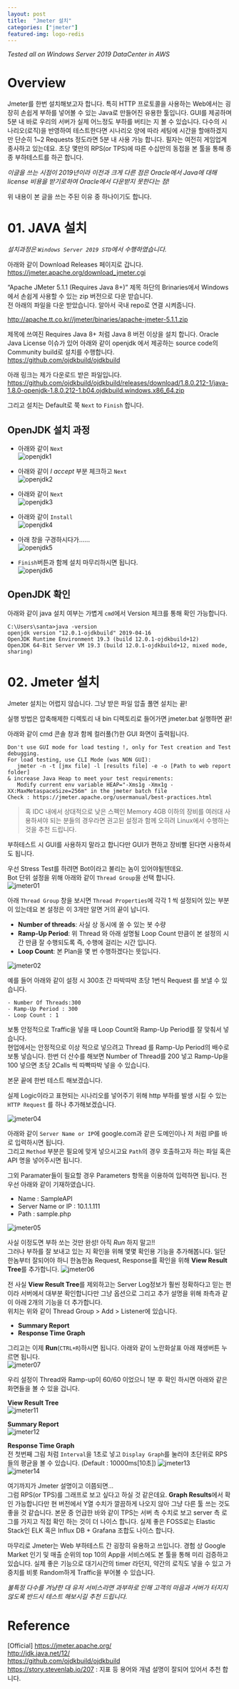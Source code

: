 ```yaml
---
layout: post
title:  "Jmeter 설치"
categories: ["jmeter"]
featured-img: logo-redis
---
```


*Tested all on Windows Server 2019 DataCenter in AWS*

# Overview

Jmeter를 한번 설치해보고자 합니다. 특히 HTTP 프로토콜을 사용하는 Web에서는 굉장히 손쉽게 부하를 넣어볼 수 있는 Java로 만들어진 유용한 툴입니다.
GUI를 제공하며 5분 내 바로 우리의 서버가 실제 어느정도 부하를 버티는 지 볼 수 있습니다.  다수의 시나리오(로직)을 반영하여 테스트한다면 시나리오 양에 따라 세팅에 시간을 할애하겠지만 단순히 1~2 Requests 정도라면 5분 내 사용 가능 합니다.  필자는 여전히 게임업계 종사하고 있는데요. 초당 몇만의 RPS(or TPS)에 따른 수십만의 동접을 본 툴을 통해 종종 부하테스트를 하곤 합니다.

 *이글을 쓰는 시점이 2019년이라 이전과 크게 다른 점은 Oracle에서 Java에 대해 license 비용을 받기로하여 Oracle에서 다운받지 못한다는 점!*

 위 내용이 본 글을 쓰는 주된 이유 중 하나이기도 합니다.


# 01. JAVA 설치

*설치과정은 `Windows Server 2019 STD`에서 수행하였습니다.*

아래와 같이 Download Releases 페이지로 갑니다.  
https://jmeter.apache.org/download_jmeter.cgi


“Apache JMeter 5.1.1 (Requires Java 8+)” 제목 하단의 Brinaries에서 Windows에서 손쉽게 사용할 수 있는 zip 버전으로 다운 받습니다.  
전 아래의 파일을 다운 받았습니다.  알아서 국내 repo로 연결 시켜줍니다.

http://apache.tt.co.kr//jmeter/binaries/apache-jmeter-5.1.1.zip

제목에 쓰여진 Requires Java 8+ 처럼 Java 8 버전 이상을 설치 합니다.
Oracle Java License 이슈가 있어 아래와 같이 openjdk 에서 제공하는 source code의 Community build로 설치를 수행합니다.  
https://github.com/ojdkbuild/ojdkbuild

아래 링크는 제가 다운로드 받은 파일입니다.  
https://github.com/ojdkbuild/ojdkbuild/releases/download/1.8.0.212-1/java-1.8.0-openjdk-1.8.0.212-1.b04.ojdkbuild.windows.x86_64.zip

그리고 설치는 Default로 쭉 `Next` to `Finish` 합니다.


## OpenJDK 설치 과정

- 아래와 같이 `Next`  
![openjdk1](/assets/posts/2019-05-30-jmeter-installation/01.png)

- 아래와 같이 *I accept* 부분 체크하고 `Next`  
![openjdk2](/assets/posts/2019-05-30-jmeter-installation/02.png)

- 아래와 같이 `Next`  
![openjdk3](/assets/posts/2019-05-30-jmeter-installation/03.png)

- 아래와 같이 `Install`  
![openjdk4](/assets/posts/2019-05-30-jmeter-installation/04.png)

- 아래 창을 구경하시다가......  
![openjdk5](/assets/posts/2019-05-30-jmeter-installation/05.png)

- `Finish`버튼과 함께 설치 마무리하시면 됩니다.  
![openjdk6](/assets/posts/2019-05-30-jmeter-installation/06.png)


## OpenJDK 확인

아래와 같이 java 설치 여부는 가볍게 `cmd`에서 Version 체크를 통해 확인 가능합니다. 
```
C:\Users\santa>java -version
openjdk version "12.0.1-ojdkbuild" 2019-04-16
OpenJDK Runtime Environment 19.3 (build 12.0.1-ojdkbuild+12)
OpenJDK 64-Bit Server VM 19.3 (build 12.0.1-ojdkbuild+12, mixed mode, sharing)

```


# 02. Jmeter 설치

Jmeter 설치는 어렵지 않습니다. 
그냥 받은 파일 압출 풀면 설치는 끝!

실행 방법은 압축해제한 디렉토리 내 bin 디렉토리로 들어가면 jmeter.bat 실행하면 끝!

아래와 같이 cmd 콘솔 창과 함께 컬러풀(?)한 GUI 화면이 출력됩니다. 

```
Don't use GUI mode for load testing !, only for Test creation and Test debugging.
For load testing, use CLI Mode (was NON GUI):
   jmeter -n -t [jmx file] -l [results file] -e -o [Path to web report folder]
& increase Java Heap to meet your test requirements:
   Modify current env variable HEAP="-Xms1g -Xmx1g -XX:MaxMetaspaceSize=256m" in the jmeter batch file
Check : https://jmeter.apache.org/usermanual/best-practices.html

```

> 혹 IDC 내에서 상대적으로 낮은 스펙인 Memory 4GB 이하의 장비를 여러대 사용하셔야 되는 분들의 경우라면 권고된 설정과 함께 오히려 Linux에서 수행하는 것을 추천 드립니다. 

부하테스트 시 GUI를 사용하지 말라고 합니다만 GUI가 편하고 장비빨 된다면 사용하셔도 됩니다.


우선 Stress Test를 하려면 Bot이라고 불리는 놈이 있어야될텐데요.  
Bot 단위 설정을 위해 아래와 같이 `Thread Group`을 선택 합니다.  
![jmeter01](/assets/posts/2019-05-30-jmeter-installation/j01.png)

아래 `Thread Group` 창을 보시면 `Thread Properties`에 각각 1 씩 설정되어 있는 부분이 있는데요
본 설정은 이 3개만 알면 거의 끝이 납니다. 
- **Number of threads**: 사실 상 동시에 쏠 수 있는 봇 수량
- **Ramp-Up Period**: 위 Thread 와 아래 설명될 Loop Count 만큼이 본 설정의 시간 만큼 잘 수행되도록 즉, 수행에 걸리는 시간 입니다.
- **Loop Count**: 본 Plan을 몇 번 수행하겠다는 뜻입니다.  

![jmeter02](/assets/posts/2019-05-30-jmeter-installation/j02.png)


예를 들어 아래와 같이 설정 시 300초 간 따박따박 초당 1번식 Request 를 보낼 수 있습니다. 
```
- Number Of Threads:300
- Ramp-Up Period : 300
- Loop Count : 1
```
보통 안정적으로 Traffic을 넣을 때 Loop Count와 Ramp-Up Period를 잘 맞춰서 넣습니다.  
현업에서는 안정적으로 이상 적으로 넣으려고 Thread 를 Ramp-Up Period의 배수로 보통 넣습니다. 한번 더 산수를 해보면 Number of Thread를 200 넣고 Ramp-Up을 100 넣으면 초당 2Calls 씩 따빡따박 넣을 수 있습니다.

본문 끝에 한번 테스트 해보겠습니다. 

실제 Logic이라고 표현되는 시나리오를 넣어주기 위해 http 부하를 발생 시킬 수 있는 `HTTP Request` 를 하나 추가해보겠습니다. 

![jmeter04](/assets/posts/2019-05-30-jmeter-installation/j04.png)

아래와 같이 `Server Name or IP`에 google.com과 같은 도메인이나 저 처럼 IP를 바로 입력하시면 됩니다.  
그리고 `Method` 부분은 필요에 맞게 넣으시고요 `Path`의 경우 호출하고자 하는 파일 혹은 API 명을 넣어주시면 됩니다. 

그외 Paramater들이 필요할 경우 Parameters 항목을 이용하여 입력하면 됩니다. 
전 우선 아래와 같이 기재하였습니다. 

- Name : SampleAPI
- Server Name or IP : 10.1.1.111
- Path : sample.php

![jmeter05](/assets/posts/2019-05-30-jmeter-installation/j05.png)

사실 이정도면 부하 쏘는 것만 완성! 아직 *Run* 하지 말고!!  
그러나 부하를 잘 보내고 있는 지 확인을 위해 몇몇 확인용 기능을 추가해봅니다.
일단 한놈부터 잘되어야 하니 한놈한놈 Request, Response를 확인을 위해 **View Result Tree**를 추가합니다. 
![jmeter06](/assets/posts/2019-05-30-jmeter-installation/j06.png)

전 사실  **View Result Tree**를 제외하고는 Server Log정보가 훨씬 정확하다고 믿는 편이라 서버에서 대부분 확인합니다만 그냥 옵션으로 그리고 추가 설명을 위해 좌측과 같이 아래 2개의 기능을 더 추가합니다.  
위치는 위와 같이 Thread Group > Add > Listener에 있습니다.  
- **Summary Report** 
- **Response Time Graph** 

그리고는 이제 **Run**(`CTRL+R`)하시면 됩니다. 아래와 같이 노란화살표 아래 재생버튼 누르면 됩니다.  
![jmeter07](/assets/posts/2019-05-30-jmeter-installation/j07.png)

우리 설정이 Thread와 Ramp-up이 60/60 이었으니 1분 후 확인 하시면 아래와 같은 화면들을 볼 수 있을 겁니다. 

**View Result Tree**  
![jmeter11](/assets/posts/2019-05-30-jmeter-installation/j11.png)

**Summary Report**  
![jmeter12](/assets/posts/2019-05-30-jmeter-installation/j12.png)

**Response Time Graph**  
전 첫번째 그림 처럼 `Interval`을 1초로 넣고 `Display Graph`를 눌러야 초단위로 RPS 들의 평균을 볼 수 있습니다.  (Default : 10000ms[10초])
![jmeter13](/assets/posts/2019-05-30-jmeter-installation/j13-1.png)  
![jmeter14](/assets/posts/2019-05-30-jmeter-installation/j13-2.png)


여기까지가 Jmeter 설명이고 이쯤되면...  
그럼 RPS(or TPS)를 그래프로 보고 싶다고 하실 것 같은데요. **Graph Results**에서 확인 가능합니다만 현 버전에서 Y열 수치가 깔끔하게 나오지 않아 그냥 다른 툴 쓰는 것도 좋을 것 같습니다.  본문 중 언급한 바와 같이 TPS는 서버 측 수치로 보고 server 측 로그를 가지고 직접 확인 하는 것이 더 나이스 합니다. 실제 좋은 FOSS로는 Elastic Stack인 ELK 혹은 Influx DB + Grafana 조합도 나이스 합니다.  

마무리로 Jmeter는 Web 부하테스트 간 굉장히 유용하고 쓰입니다. 
경험 상 Google Market 인기 및 매출 순위의 top 10의 App을 서비스에도 본 툴을 통해 미리 검증하고 있습니다.  실제 좋은 기능으로 대기시간의 timer 라던지, 약간의 로직도 넣을 수 있고 가중치를 비롯 Random하게 Traffic을 부어볼 수 있습니다.

*불특정 다수를 겨냥한 대 유저 서비스라면 과부하로 인해 고객의 마음과 서버가 터지지 않도록 반드시 테스트 해보시길 추천 드립니다.* 

# Reference

[Official] https://jmeter.apache.org/  
http://jdk.java.net/12/  
https://github.com/ojdkbuild/ojdkbuild  
https://story.stevenlab.io/207 : 지표 등 용어와 개념 설명이 잘되어 있어서 추천 합니다.
